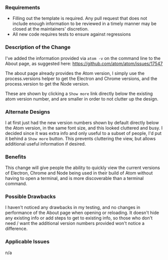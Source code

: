 ### Requirements

* Filling out the template is required. Any pull request that does not include enough information to be reviewed in a timely manner may be closed at the maintainers' discretion.
* All new code requires tests to ensure against regressions

### Description of the Change

I've added the information provided via `atom -v` on the command line to the About page, as suggested here: https://github.com/atom/atom/issues/17547

The about page already provides the Atom version, I simply use the process.versions helper to get the Electron and Chrome versions, and the process.version to get the Node version. 

These are shown by clicking a `Show more` link directly below the existing atom version number, and are smaller in order to not clutter up the design. 

### Alternate Designs

I at first just had the new version numbers shown by default directly below the Atom version, in the same font size, and this looked cluttered and busy. I decided since it was extra info and only useful to a subset of people, I'd put it behind a `Show more` button. This prevents cluttering the view, but allows additional useful information if desired. 

### Benefits

This change will give people the ability to quickly view the current versions of Electron, Chrome and Node being used in their build of Atom without having to open a terminal, and is more discoverable than a terminal command. 

### Possible Drawbacks

I haven't noticed any drawbacks in my testing, and no changes in performance of the About page when opening or reloading. It doesn't hide any existing info or add steps to get to existing info, so those who don't need / want the additional version numbers provided won't notice a difference. 

### Applicable Issues

n/a
